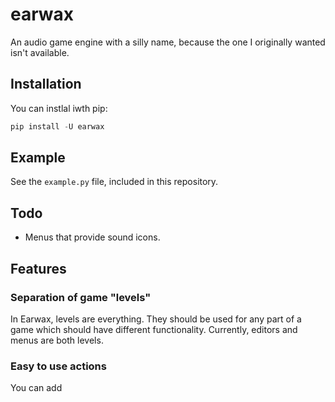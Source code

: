 # earwax

An audio game engine with a silly name, because the one I originally wanted isn't available.

## Installation

You can instlal iwth pip:

```python
pip install -U earwax
```

## Example

See the `example.py` file, included in this repository.

## Todo

* Menus that provide sound icons.

## Features

### Separation of game "levels"

In Earwax, levels are everything. They should be used for any part of a game which should have different functionality. Currently, editors and menus are both levels.

### Easy to use actions

You can add
